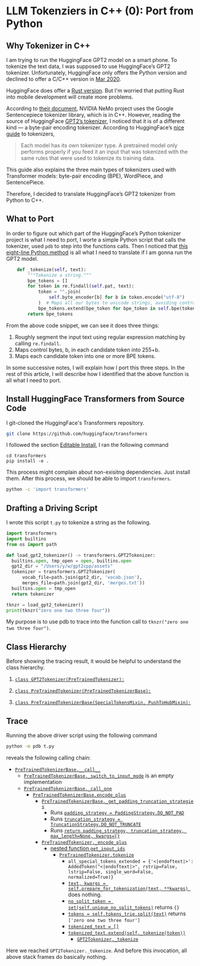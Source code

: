 # LLM Tokenziers in C++ (0): Port from Python

## Why Tokenizer in C++

I am trying to run the HuggingFace GPT2 model on a smart phone. To tokenize the text data, I was supposed to use HuggingFace’s GPT2 tokenizer. Unfortunately, HuggingFace only offers the Python version and declined to offer a C/C++ version in [Mar 2020](https://github.com/huggingface/tokenizers/issues/185#issuecomment-594615029).

HuggingFace does offer a [Rust version](https://github.com/huggingface/tokenizers). But I'm worried that putting Rust into mobile development will create more problems.

According to [their document](https://docs.nvidia.com/deeplearning/nemo/user-guide/docs/en/stable/nlp/nemo_megatron/gpt/gpt_training.html#quick-start), NVIDIA NeMo project uses the Google Sentencepiece tokenizer library, which is in C++.  However, reading the source of HuggingFace [GPT2’s tokenizer](https://huggingface.co/docs/transformers/v4.26.0/en/model_doc/gpt2#transformers.GPT2Tokenizer), I noticed that it is of a different kind — a byte-pair encoding tokenizer. According to HuggingFace’s [nice guide](https://huggingface.co/docs/transformers/tokenizer_summary) to tokenizers, 

>Each model has its own tokenizer type. 
A pretrained model only performs properly if you feed it an input that was tokenized with the same rules that were used to tokenize its training data.


This guide also explains the three main types of tokenizers used with Transformer models: byte-pair encoding (BPE), WordPiece, and SentencePiece.  

Therefore, I decided to translate HuggingFace’s GPT2 tokenizer from Python to C++.

## What to Port

In order to figure out which part of the HuggingFace’s Python tokenizer project is what I need to port, I worte a simple Python script that calls the tokenizer, used `pdb` to step into the functions calls.  Then I noticed that [this eight-line Python method](https://github.com/huggingface/transformers/blob/5b49376202863d3798d2ff8a8ba61590542a1141/src/transformers/models/gpt2/tokenization_gpt2.py#L296-L304) is all what I need to translate if I am gonna run the GPT2 model.

```python
    def _tokenize(self, text):
        """Tokenize a string."""
        bpe_tokens = []
        for token in re.findall(self.pat, text):
            token = "".join(
                self.byte_encoder[b] for b in token.encode("utf-8")
            )  # Maps all our bytes to unicode strings, avoiding control tokens of the BPE (spaces in our case)
            bpe_tokens.extend(bpe_token for bpe_token in self.bpe(token).split(" "))
        return bpe_tokens
```

From the above code snippet, we can see it does three things:

1. Roughly segment the input text using regular expression matching by calling `re.findall`.
1. Maps control bytes, b, in each candidate token into 255+b.
1. Maps each candidate token into one or more BPE tokens.

In some successive notes, I will explain how I port this three steps.  In the rest of this article, I will describe how I identified that the above function is all what I need to port.

## Install HuggingFace Transformers from Source Code

I git-cloned the HuggingFace's Transformers repository.

```bash
git clone https://github.com/huggingface/transformers
```

I followed the section
 [Editable Install](https://huggingface.co/docs/transformers/installation#editable-install), I ran the following command

```
cd transformers
pip install -e .
```

This process might complain about non-exisitng dependencies. Just install them.  After this process, we should be able to import `transformers`.

```bash
python -c 'import transformers'
```

## Drafting a Driving Script

I wrote this script `t.py` to tokenize a string as the following.

```python
import transformers
import builtins
from os import path

def load_gpt2_tokenizer() -> transformers.GPT2Tokenizer:
  builtins.open, tmp_open = open, builtins.open
  gpt2_dir = "/Users/y/w/gpt2cpp/assets"
  tokenizer = transformers.GPT2Tokenizer(
      vocab_file=path.join(gpt2_dir, 'vocab.json'),
      merges_file=path.join(gpt2_dir, 'merges.txt'))
  builtins.open = tmp_open
  return tokenizer

tknzr = load_gpt2_tokenizer()
print(tknzr("zero one two three four"))
```

My purpose is to use pdb to trace into the function call to `tknzr("zero one two three four")`.

## Class Hierarchy

Before showing the tracing result, it would be helpful to understand the class hierarchy.

1. [`class GPT2Tokenizer(PreTrainedTokenizer):`](https://github.com/huggingface/transformers/blob/5b49376202863d3798d2ff8a8ba61590542a1141/src/transformers/models/gpt2/tokenization_gpt2.py#LL104C12-L104C12)

1. [`class PreTrainedTokenizer(PreTrainedTokenizerBase):`](https://github.com/huggingface/transformers/blob/5b49376202863d3798d2ff8a8ba61590542a1141/src/transformers/tokenization_utils.py#LL333C7-L333C26)

1. [`class PreTrainedTokenizerBase(SpecialTokensMixin, PushToHubMixin):`](https://github.com/huggingface/transformers/blob/5b49376202863d3798d2ff8a8ba61590542a1141/src/transformers/tokenization_utils_base.py#L1476)

## Trace

Running the above driver script using the following command

```bash
python -m pdb t.py
```

reveals the following calling chain:

- [`PreTrainedTokenizerBase.__call__`](
https://github.com/huggingface/transformers/blob/5b49376202863d3798d2ff8a8ba61590542a1141/src/transformers/tokenization_utils_base.py#L2452-L2539)
  - [`PreTrainedTokenizerBase._switch_to_input_mode`](https://github.com/huggingface/transformers/blob/5b49376202863d3798d2ff8a8ba61590542a1141/src/transformers/tokenization_utils_base.py#L3564-L3568) is an empty implementation
  - [`PreTrainedTokenizerBase._call_one`](https://github.com/huggingface/transformers/blob/5b49376202863d3798d2ff8a8ba61590542a1141/src/transformers/tokenization_utils_base.py#L2541-L2651)
    - [`PreTrainedTokenizerBase.encode_plus`](https://github.com/huggingface/transformers/blob/5b49376202863d3798d2ff8a8ba61590542a1141/src/transformers/tokenization_utils_base.py#L2653-L2724)
      - [`PreTrainedTokenizerBase._get_padding_truncation_strategies`](https://github.com/huggingface/transformers/blob/5b49376202863d3798d2ff8a8ba61590542a1141/src/transformers/tokenization_utils_base.py#L2314-L2450)
        - Runs [`padding_strategy = PaddingStrategy.DO_NOT_PAD`](https://github.com/huggingface/transformers/blob/5b49376202863d3798d2ff8a8ba61590542a1141/src/transformers/tokenization_utils_base.py#L2372)
        - Runs [`truncation_strategy = TruncationStrategy.DO_NOT_TRUNCATE`](https://github.com/huggingface/transformers/blob/5b49376202863d3798d2ff8a8ba61590542a1141/src/transformers/tokenization_utils_base.py#LL2399C13-L2399C69)
        - Runs [`return padding_strategy, truncation_strategy, max_length=None, kwargs={}`](https://github.com/huggingface/transformers/blob/5b49376202863d3798d2ff8a8ba61590542a1141/src/transformers/tokenization_utils_base.py#L2450)
      - [`PreTrainedTokenizer._encode_plus`](https://github.com/huggingface/transformers/blob/5b49376202863d3798d2ff8a8ba61590542a1141/src/transformers/tokenization_utils.py#L593-L669)
        - [nested function `get_input_ids`](https://github.com/huggingface/transformers/blob/5b49376202863d3798d2ff8a8ba61590542a1141/src/transformers/tokenization_utils.py#L614C33-L638)
          - [`PreTrainedTokenizer.tokenize`](https://github.com/huggingface/transformers/blob/5b49376202863d3798d2ff8a8ba61590542a1141/src/transformers/tokenization_utils.py#L481-L549)
            - `all_special_tokens_extended = {'<|endoftext|>': AddedToken("<|endoftext|>", rstrip=False, lstrip=False, single_word=False, normalized=True)}`
            - [`text, kwargs = self.prepare_for_tokenization(text, **kwargs)
`](https://github.com/huggingface/transformers/blob/5b49376202863d3798d2ff8a8ba61590542a1141/src/transformers/tokenization_utils.py#L502) does nothing.
            - [`no_split_token = set(self.unique_no_split_tokens)`](https://github.com/huggingface/transformers/blob/5b49376202863d3798d2ff8a8ba61590542a1141/src/transformers/tokenization_utils.py#L516) returns `{}`
            - [`tokens = self.tokens_trie.split(text)`](https://github.com/huggingface/transformers/blob/5b49376202863d3798d2ff8a8ba61590542a1141/src/transformers/tokenization_utils.py#LL517C15-L517C15) returns `['zero one two three four']`
            - [`tokenized_text = []`](https://github.com/huggingface/transformers/blob/5b49376202863d3798d2ff8a8ba61590542a1141/src/transformers/tokenization_utils.py#L539)
            - [`tokenized_text.extend(self._tokenize(token))`](https://github.com/huggingface/transformers/blob/5b49376202863d3798d2ff8a8ba61590542a1141/src/transformers/tokenization_utils.py#L547)
              - [`GPT2Tokenizer._tokenize`](https://github.com/huggingface/transformers/blob/5b49376202863d3798d2ff8a8ba61590542a1141/src/transformers/models/gpt2/tokenization_gpt2.py#L296-L304)

Here we reached `GPT2Tokenizer._tokenize`. And before this invocation, all above stack frames do basically nothing.
